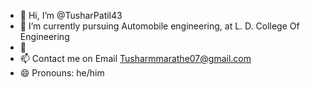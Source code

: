 - 👋 Hi, I’m @TusharPatil43
- 🌱 I’m currently pursuing Automobile engineering, at L. D. College Of Engineering
- 💞
- 📫 Contact me on Email Tusharmmarathe07@gmail.com
- 😄 Pronouns: he/him

<!---
TusharPatil43/TusharPatil43 is a ✨ special ✨ repository because its `README.md` (this file) appears on your GitHub profile.
You can click the Preview link to take a look at your changes.
--->
